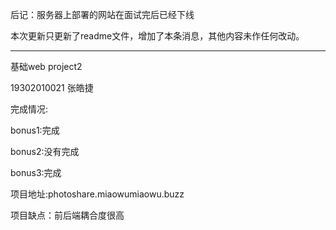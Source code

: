 后记：服务器上部署的网站在面试完后已经下线

本次更新只更新了readme文件，增加了本条消息，其他内容未作任何改动。

---------------------------------------

基础web project2

19302010021 张皓捷

完成情况:

bonus1:完成

bonus2:没有完成

bonus3:完成

项目地址:photoshare.miaowumiaowu.buzz

项目缺点：前后端耦合度很高 